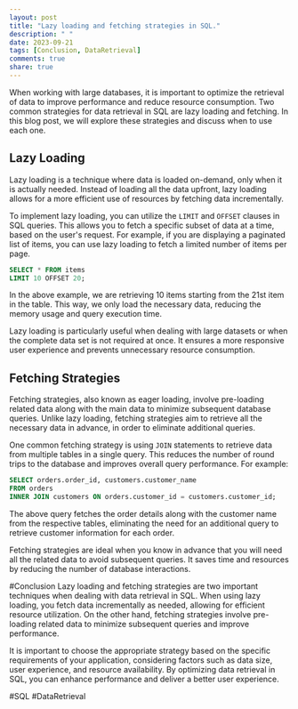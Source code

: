 ```yaml
---
layout: post
title: "Lazy loading and fetching strategies in SQL."
description: " "
date: 2023-09-21
tags: [Conclusion, DataRetrieval]
comments: true
share: true
---
```


When working with large databases, it is important to optimize the retrieval of data to improve performance and reduce resource consumption. Two common strategies for data retrieval in SQL are lazy loading and fetching. In this blog post, we will explore these strategies and discuss when to use each one.

## Lazy Loading
Lazy loading is a technique where data is loaded on-demand, only when it is actually needed. Instead of loading all the data upfront, lazy loading allows for a more efficient use of resources by fetching data incrementally.

To implement lazy loading, you can utilize the `LIMIT` and `OFFSET` clauses in SQL queries. This allows you to fetch a specific subset of data at a time, based on the user's request. For example, if you are displaying a paginated list of items, you can use lazy loading to fetch a limited number of items per page.

```sql
SELECT * FROM items
LIMIT 10 OFFSET 20;
```
In the above example, we are retrieving 10 items starting from the 21st item in the table. This way, we only load the necessary data, reducing the memory usage and query execution time.

Lazy loading is particularly useful when dealing with large datasets or when the complete data set is not required at once. It ensures a more responsive user experience and prevents unnecessary resource consumption.

## Fetching Strategies
Fetching strategies, also known as eager loading, involve pre-loading related data along with the main data to minimize subsequent database queries. Unlike lazy loading, fetching strategies aim to retrieve all the necessary data in advance, in order to eliminate additional queries.

One common fetching strategy is using `JOIN` statements to retrieve data from multiple tables in a single query. This reduces the number of round trips to the database and improves overall query performance. For example:

```sql
SELECT orders.order_id, customers.customer_name
FROM orders
INNER JOIN customers ON orders.customer_id = customers.customer_id;
```

The above query fetches the order details along with the customer name from the respective tables, eliminating the need for an additional query to retrieve customer information for each order.

Fetching strategies are ideal when you know in advance that you will need all the related data to avoid subsequent queries. It saves time and resources by reducing the number of database interactions.

#Conclusion
Lazy loading and fetching strategies are two important techniques when dealing with data retrieval in SQL. When using lazy loading, you fetch data incrementally as needed, allowing for efficient resource utilization. On the other hand, fetching strategies involve pre-loading related data to minimize subsequent queries and improve performance.

It is important to choose the appropriate strategy based on the specific requirements of your application, considering factors such as data size, user experience, and resource availability. By optimizing data retrieval in SQL, you can enhance performance and deliver a better user experience. 

#SQL #DataRetrieval